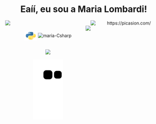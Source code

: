<div align="center"><strong>
  <h1>Eaíí, eu sou a Maria Lombardi!</h1>
</strong></div>
<div align="center">
  <a href="https://github.com/duda30">
  <img height="230em" align="left" src="https://github-readme-stats.vercel.app/api?username=duda30&show_icons=true&theme=dracula&include_all_commits=true&count_private=true"/>
  <a href="https://picasion.com/"><img src="https://i.picasion.com/pic92/9e39fe679bede1d6ea45049139bb2c2d.gif" width="230" align="right" height="230" border="0" alt="https://picasion.com/" /></a><br /><a href="https://picasion.com/"></a>   
  <img height="230em" align="right" src="https://github-readme-stats.vercel.app/api/top-langs/?username=duda30&layout=compact&langs_count=7&theme=dracula"
</div>
<div style="display: inline_block"><br>
  <img align="center" alt="maria-Python" height="30" width="40" src="https://raw.githubusercontent.com/devicons/devicon/master/icons/python/python-original.svg">
  <img align="center" alt="maria-Csharp" height="30" width="40" src="https://cdn.jsdelivr.net/gh/devicons/devicon/icons/amazonwebservices/amazonwebservices-original.svg">
</div>
  
  ##
 
<div> 
  <a href="https://www.linkedin.com/in/rafaella-ballerini-45875016a" target="_blank"><img src="https://img.shields.io/badge/-LinkedIn-%230077B5?style=for-the-badge&logo=linkedin&logoColor=white" target="_blank"></a> 
 
  ![Snake animation](https://github.com/rafaballerini/rafaballerini/blob/output/github-contribution-grid-snake.svg)
 
</div>
